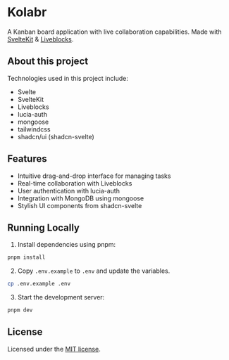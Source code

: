 # Kolabr

A Kanban board application with live collaboration capabilities. Made with [SvelteKit](https://kit.svelte.dev/) & [Liveblocks](https://liveblocks.io).

## About this project

Technologies used in this project include:

- Svelte
- SvelteKit
- Liveblocks
- lucia-auth
- mongoose
- tailwindcss
- shadcn/ui (shadcn-svelte)

## Features

- Intuitive drag-and-drop interface for managing tasks
- Real-time collaboration with Liveblocks
- User authentication with lucia-auth
- Integration with MongoDB using mongoose
- Stylish UI components from shadcn-svelte

## Running Locally

1. Install dependencies using pnpm:

```sh
pnpm install
```

2. Copy `.env.example` to `.env` and update the variables.

```sh
cp .env.example .env
```

3. Start the development server:

```sh
pnpm dev
```

## License

Licensed under the [MIT license](https://github.com/jecktor/kolabr/blob/main/LICENSE).
